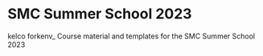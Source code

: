# SMC Summer School 2023

kelco forkenv_
Course material and templates for the SMC Summer School 2023
